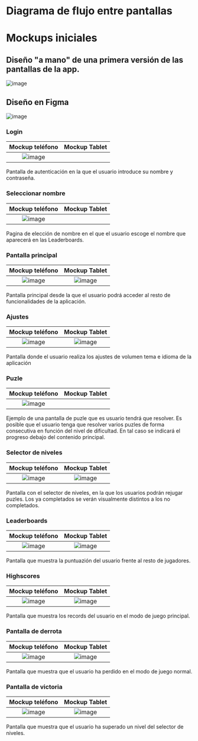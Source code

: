 # Diagrama de flujo entre pantallas



# Mockups iniciales
## Diseño "a mano" de una primera versión de las pantallas de la app.

![image](https://github.com/Diego-a-lopez/ScapeTheAds/assets/72018929/b380e732-80b8-47d0-8901-afb11f239930)

## Diseño en Figma

![image](https://github.com/Diego-a-lopez/ScapeTheAds/assets/72018929/465137b2-9f2f-4822-9913-dc50c5276029)

### Login

| Mockup teléfono       | Mockup Tablet            |
| :-------------------: | :----------------------: |
|![image](https://github.com/Diego-a-lopez/ScapeTheAds/assets/72018929/f229a76d-c4d2-4a42-821b-e28c07714b99) | |

Pantalla de autenticación en la que el usuario introduce su nombre y contraseña.

### Seleccionar nombre
| Mockup teléfono       | Mockup Tablet            |
| :-------------------: | :----------------------: |
|![image](https://github.com/Diego-a-lopez/ScapeTheAds/assets/72018929/ea1776d0-2b19-41ef-a50c-6e83e2a42887)| |

Pagina de elección de nombre en el que el usuario escoge el nombre que aparecerá en las Leaderboards.

### Pantalla principal

| Mockup teléfono       | Mockup Tablet            |
| :-------------------: | :----------------------: |
|![image](https://github.com/Diego-a-lopez/ScapeTheAds/assets/72018929/08f3d5f4-c0a6-4a42-9dd0-a5c537c11df1) | ![image](https://github.com/Diego-a-lopez/ScapeTheAds/assets/71869193/ffd39797-0a80-4188-bca3-205c512c1716)|

Pantalla principal desde la que el usuario podrá acceder al resto de funcionalidades de la aplicación.

### Ajustes
| Mockup teléfono       | Mockup Tablet            |
| :-------------------: | :----------------------: |
|![image](https://github.com/Diego-a-lopez/ScapeTheAds/assets/71869193/c228cb52-c79c-4504-aec9-fd1caf2f77f8) |![image](https://github.com/Diego-a-lopez/ScapeTheAds/assets/71869193/e93800c1-08b9-4f01-b9f3-86f2c6b3bf50) |

Pantalla donde el usuario realiza los ajustes de volumen tema e idioma de la aplicación

### Puzle

| Mockup teléfono       | Mockup Tablet            |
| :-------------------: | :----------------------: |
|![image](https://github.com/Diego-a-lopez/ScapeTheAds/assets/72018929/c162f9f5-b21c-4c89-9e80-4fac08fc3e34) | |

Ejemplo de una pantalla de puzle que es usuario tendrá que resolver. Es posible que el usuario tenga que resolver varios puzles de forma consecutiva en función del nivel de dificultad. En tal caso se indicará el progreso debajo del contenido principal.

### Selector de niveles

| Mockup teléfono       | Mockup Tablet            |
| :-------------------: | :----------------------: |
|![image](https://github.com/Diego-a-lopez/ScapeTheAds/assets/72018929/0520a5b4-5562-42ef-9e33-ebffb9ec5383)|![image](https://github.com/Diego-a-lopez/ScapeTheAds/assets/71868889/1d5bf8d0-290a-4d33-904b-52dd89c41609) |



Pantalla con el selector de niveles, en la que los usuarios podrán rejugar puzles. Los ya completados se verán visualmente distintos a los no completados.

### Leaderboards

| Mockup teléfono       | Mockup Tablet            |
| :-------------------: | :----------------------: |
|![image](https://github.com/Diego-a-lopez/ScapeTheAds/assets/72018929/d9e371a8-57ad-4657-9cb7-6bfba555cf70)| ![image](https://github.com/Diego-a-lopez/ScapeTheAds/assets/71869193/10e3eb87-11c4-475c-9682-bd9efff06503)|

Pantalla que muestra la puntuazión del usuario frente al resto de jugadores.

### Highscores

| Mockup teléfono       | Mockup Tablet            |
| :-------------------: | :----------------------: |
|![image](https://github.com/Diego-a-lopez/ScapeTheAds/assets/72018929/958fe224-9e7f-4d48-a18e-6db31653819a) |![image](https://github.com/Diego-a-lopez/ScapeTheAds/assets/71869193/85458ee1-b1e4-49b4-87bb-ee7557011a36) |


Pantalla que muestra los records del usuario en el modo de juego principal.

### Pantalla de derrota

| Mockup teléfono       | Mockup Tablet            |
| :-------------------: | :----------------------: |
|![image](https://github.com/Diego-a-lopez/ScapeTheAds/assets/72018929/710ae85e-e147-4db1-8de0-a8dae7802196) |![image](https://github.com/Diego-a-lopez/ScapeTheAds/assets/71868889/1856dd8b-b4a5-48fa-b539-5d47f68e13ce) |

Pantalla que muestra que el usuario ha perdido en el modo de juego normal.

### Pantalla de victoria

| Mockup teléfono       | Mockup Tablet            |
| :-------------------: | :----------------------: |
|![image](https://github.com/Diego-a-lopez/ScapeTheAds/assets/72018929/b4917bdb-ab80-4ddf-a520-85c20850383f) |![image](https://github.com/Diego-a-lopez/ScapeTheAds/assets/71868889/6ba2bcb8-b806-4a6f-8cde-739b2f961e37) |


Pantalla que muestra que el usuario ha superado un nivel del selector de niveles.
